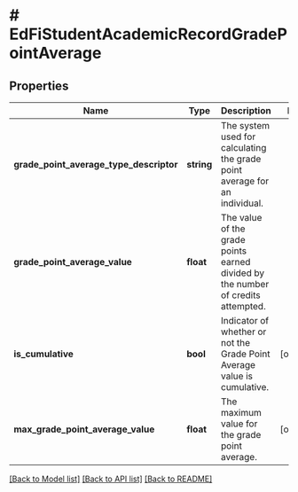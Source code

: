 # # EdFiStudentAcademicRecordGradePointAverage

## Properties

Name | Type | Description | Notes
------------ | ------------- | ------------- | -------------
**grade_point_average_type_descriptor** | **string** | The system used for calculating the grade point average for an individual. |
**grade_point_average_value** | **float** | The value of the grade points earned divided by the number of credits attempted. |
**is_cumulative** | **bool** | Indicator of whether or not the Grade Point Average value is cumulative. | [optional]
**max_grade_point_average_value** | **float** | The maximum value for the grade point average. | [optional]

[[Back to Model list]](../../README.md#models) [[Back to API list]](../../README.md#endpoints) [[Back to README]](../../README.md)
